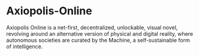 # Axiopolis-Online
Axiopolis Online is a net-first, decentralized, unlockable, visual novel, revolving around an alternative version of physical and digital reality, where autonomous societies are curated by the Machine, a self-sustainable form of intelligence.
